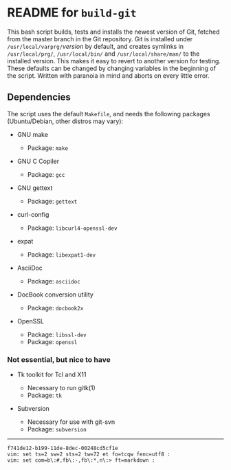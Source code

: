 README for `build-git`
======================

This bash script builds, tests and installs the newest version of Git, 
fetched from the master branch in the Git repository. Git is installed 
under `/usr/local/varprg/`_version_ by default, and creates symlinks in 
`/usr/local/prg/`, `/usr/local/bin/` and `/usr/local/share/man/` to the 
installed version. This makes it easy to revert to another version for 
testing. These defaults can be changed by changing variables in the 
beginning of the script. Written with paranoia in mind and aborts on 
every little error.

Dependencies
------------

The script uses the default `Makefile`, and needs the following packages 
(Ubuntu/Debian, other distros may vary):

- GNU make
  - Package: `make`

- GNU C Copiler
  - Package: `gcc`

- GNU gettext
  - Package: `gettext`

- curl-config
  - Package: `libcurl4-openssl-dev`

- expat
  - Package: `libexpat1-dev`

- AsciiDoc
  - Package: `asciidoc`

- DocBook conversion utility
  - Package: `docbook2x`

- OpenSSL
  - Package: `libssl-dev`
  - Package: `openssl`

### Not essential, but nice to have

- Tk toolkit for Tcl and X11
  - Necessary to run gitk(1)
  - Package: `tk`

- Subversion
  - Necessary for use with git-svn
  - Package: `subversion`

---

    f741de12-b199-11de-8dec-00248cd5cf1e
    vim: set ts=2 sw=2 sts=2 tw=72 et fo=tcqw fenc=utf8 :
    vim: set com=b\:#,fb\:-,fb\:*,n\:> ft=markdown :
